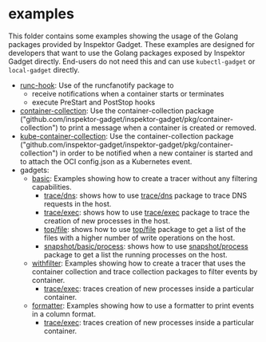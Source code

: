 # examples

This folder contains some examples showing the usage of the Golang
packages provided by Inspektor Gadget. These examples are designed for
developers that want to use the Golang packages exposed by Inspektor
Gadget directly. End-users do not need this and can use `kubectl-gadget`
or `local-gadget` directly.

- [runc-hook](runc-hook/): Use of the runcfanotify package to
  - receive notifications when a container starts or terminates
  - execute PreStart and PostStop hooks
- [container-collection](container-collection/): Use the
  container-collection package
  ("github.com/inspektor-gadget/inspektor-gadget/pkg/container-collection") to
  print a message when a container is created or removed.
- [kube-container-collection](kube-container-collection/): Use the
  container-collection package
  ("github.com/inspektor-gadget/inspektor-gadget/pkg/container-collection") in
  order to be notified when a new container is started and to attach the
  OCI config.json as a Kubernetes event.
- gadgets:
  - [basic](gadgets/basic/): Examples showing how to create a tracer
    without any filtering capabilities.
    - [trace/dns](gadgets/basic/trace/dns/): shows how to use
      [trace/dns](https://github.com/inspektor-gadget/inspektor-gadget/tree/main/pkg/gadgets/trace/dns)
      package to trace DNS requests in the host.
    - [trace/exec](gadgets/basic/trace/exec/): shows how to use
      [trace/exec](https://github.com/inspektor-gadget/inspektor-gadget/tree/main/pkg/gadgets/trace/exec)
      package to trace the creation of new processes in the host.
    - [top/file](gadgets/basic/top/file/): shows how to use
      [top/file](https://github.com/inspektor-gadget/inspektor-gadget/tree/main/pkg/gadgets/top/file)
      package to get a list of the files with a higher number of write
      operations on the host.
    - [snapshot/basic/process](gadgets/snapshot/process/): shows how to use
      [snapshot/process](https://github.com/inspektor-gadget/inspektor-gadget/tree/main/pkg/gadgets/snapshot/process)
      package to get a list the running processes on the host.
  - [withfilter](gadgets/withfilter/): Examples showing how to create a
    tracer that uses the container collection and trace collection
    packages to filter events by container.
    - [trace/exec](gadgets/withfilter/trace/exec/): traces creation of
      new processes inside a particular container.
  - [formatter](gadgets/formatter/): Examples showing how to use a formatter to
    print events in a column format.
    - [trace/exec](gadgets/formatter/trace/exec/): traces creation of
      new processes inside a particular container.
